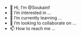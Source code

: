 - 👋 Hi, I’m @Soukainf
- 👀 I’m interested in ...
- 🌱 I’m currently learning ...
- 💞️ I’m looking to collaborate on ...
- 📫 How to reach me ...

<!---
Soukainf/Soukainf is a ✨ special ✨ repository because its `README.md` (this file) appears on your GitHub profile.
You can click the Preview link to take a look at your changes.
--->
